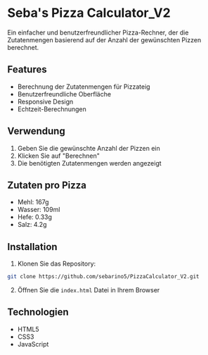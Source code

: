 # Seba's Pizza Calculator_V2

Ein einfacher und benutzerfreundlicher Pizza-Rechner, der die Zutatenmengen basierend auf der Anzahl der gewünschten Pizzen berechnet.

## Features

- Berechnung der Zutatenmengen für Pizzateig
- Benutzerfreundliche Oberfläche
- Responsive Design
- Echtzeit-Berechnungen

## Verwendung

1. Geben Sie die gewünschte Anzahl der Pizzen ein
2. Klicken Sie auf "Berechnen"
3. Die benötigten Zutatenmengen werden angezeigt

## Zutaten pro Pizza

- Mehl: 167g
- Wasser: 109ml
- Hefe: 0.33g
- Salz: 4.2g

## Installation

1. Klonen Sie das Repository:
```bash
git clone https://github.com/sebarino5/PizzaCalculator_V2.git
```

2. Öffnen Sie die `index.html` Datei in Ihrem Browser

## Technologien

- HTML5
- CSS3
- JavaScript 
